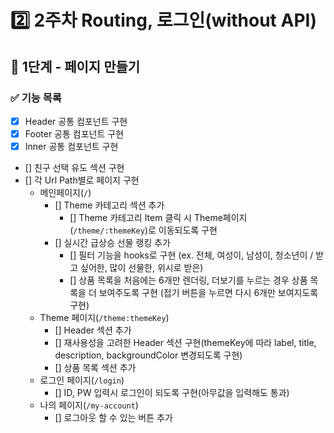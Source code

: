 # 2️⃣ 2주차 Routing, 로그인(without API)
## 📄 1단계 - 페이지 만들기
### ✅ 기능 목록
- [x] Header 공통 컴포넌트 구현
- [x] Footer 공통 컴포넌트 구현
- [x] Inner 공통 컴포넌트 구현
- [] 친구 선택 유도 섹션 구현
- [] 각 Url Path별로 페이지 구현
  - 메인페이지(`/`)
    - [] Theme 카테고리 섹션 추가
      - [] Theme 카테고리 Item 클릭 시 Theme페이지 (`/theme/:themeKey`)로 이동되도록 구현
    - [] 실시간 급상승 선물 랭킹 추가
      - [] 필터 기능을 hooks로 구현 (ex. 전체, 여성이, 남성이, 청소년이 / 받고 싶어한, 많이 선물한, 위시로 받은)
      - [] 상품 목록을 처음에는 6개만 렌더링, 더보기를 누르는 경우 상품 목록을 더 보여주도록 구현 (접기 버튼을 누르면 다시 6개만 보여지도록 구현)
  - Theme 페이지(`/theme:themeKey`)
    - [] Header 섹션 추가
    - [] 재사용성을 고려한 Header 섹션 구현(themeKey에 따라 label, title, description, backgroundColor 변경되도록 구현)
    - [] 상품 목록 섹션 추가
  - 로그인 페이지(`/login`)
    - [] ID, PW 입력시 로그인이 되도록 구현(아무값을 입력해도 통과)
  - 나의 페이지(`/my-account`)
    - [] 로그아웃 할 수 있는 버튼 추가
